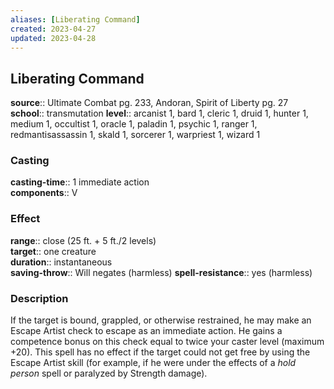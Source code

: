 ```yaml
---
aliases: [Liberating Command]
created: 2023-04-27
updated: 2023-04-28
---
```


## Liberating Command

**source**:: Ultimate Combat pg. 233, Andoran, Spirit of Liberty pg. 27  
**school**:: transmutation
**level**:: arcanist 1, bard 1, cleric 1, druid 1, hunter 1, medium 1, occultist 1, oracle 1, paladin 1, psychic 1, ranger 1, redmantisassassin 1, skald 1, sorcerer 1, warpriest 1, wizard 1

### Casting

**casting-time**:: 1 immediate action  
**components**:: V

### Effect

**range**:: close (25 ft. + 5 ft./2 levels)  
**target**:: one creature  
**duration**:: instantaneous  
**saving-throw**:: Will negates (harmless)
**spell-resistance**:: yes (harmless)

### Description

If the target is bound, grappled, or otherwise restrained, he may make an Escape Artist check to escape as an immediate action. He gains a competence bonus on this check equal to twice your caster level (maximum +20). This spell has no effect if the target could not get free by using the Escape Artist skill (for example, if he were under the effects of a *hold person* spell or paralyzed by Strength damage).
